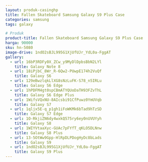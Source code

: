 ```yaml
---
layout: produk-casinghp
title: Fallen Skateboard Samsung Galaxy S9 Plus Case
categories: samsung
tags: galaxy

# Produk
product-title: Fallen Skateboard Samsung Galaxy S9 Plus Case
harga: 90000
sku: hn-5080
image-drive: 1ndO2sBJL995G1XjUfUJr_YdL0a-FggAT
gallery:
  - url: 16bP3RDFy0X_ZCw_y9MyDlDpbsBbN2LYl
    title: Galaxy Note 8
  - url: 18iPjbC_8Wr_R-6Qw2-PUwpE174h2VuQf
    title: Galaxy S6
  - url: 129eBwzlqkLlXG8sNzLuFK-S78_n5IRLu
    title: Galaxy S6 Edge
  - url: 1hPDFM4gt0spCBmATYQUoDaTH93FZvThL
    title: Galaxy S6 Edge Plus
  - url: 1WifsVQxNU-8AIcsbi91CfPuwz0YmUVqb
    title: Galaxy S7
  - url: 1qljx5E-q_p1gh1iFoWKMk6bTad9hTzSD
    title: Galaxy S7 Edge
  - url: 1O-RkjiZN6dy4wxkQ575ry6ey0nUVUYyh
    title: Galaxy S8
  - url: 1WIYVtaaXyc-GUAc7pFYfT_qKLO5DLNnw
    title: Galaxy S8 Plus
  - url: 13-5OtWw9Gpp-HlRpDLPDogHyDc8bLads
    title: Galaxy S9
  - url: 1ndO2sBJL995G1XjUfUJr_YdL0a-FggAT
    title: Galaxy S9 Plus
---
```

